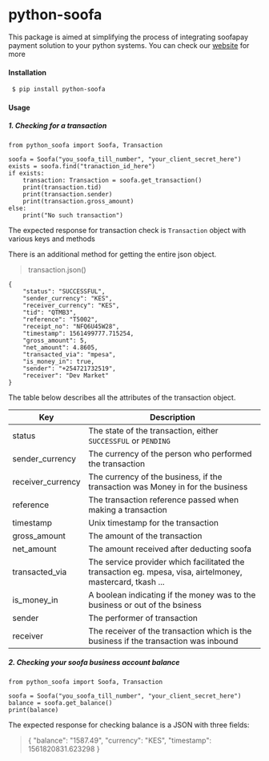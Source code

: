 # python-soofa

This package is aimed at simplifying the process of integrating 
soofapay payment solution to your python systems. You can check our 
[website] for more

#### Installation
```sh
 $ pip install python-soofa
 ```
    
#### Usage

##### 1. Checking for a transaction
```
from python_soofa import Soofa, Transaction

soofa = Soofa("you_soofa_till_number", "your_client_secret_here")
exists = soofa.find("tranaction_id_here")
if exists:
    transaction: Transaction = soofa.get_transaction()
    print(transaction.tid)
    print(transaction.sender)
    print(transaction.gross_amount)
else:
    print("No such transaction")

```
The expected response for transaction check is  `Transaction` 
object with various keys and methods

There is an additional method for getting the entire json object.

> transaction.json()

```
{
    "status": "SUCCESSFUL",
    "sender_currency": "KES",
    "receiver_currency": "KES",
    "tid": "QTMB3",
    "reference": "T5002",
    "receipt_no": "NFQ6U45W28",
    "timestamp": 1561499777.715254,
    "gross_amount": 5,
    "net_amount": 4.8605,
    "transacted_via": "mpesa",
    "is_money_in": true,
    "sender": "+254721732519",
    "receiver": "Dev Market"
}
```

The table below describes all the attributes of the transaction object.


| Key | Description |
| ------ | ------ |
| status | The state of the transaction, either `SUCCESSFUL` or `PENDING` |
| sender_currency | The currency of the person who performed the transaction  |
| receiver_currency | The currency of the business, if the transaction was Money in for the business |
| reference | The transaction reference passed when making a transaction |
| timestamp | Unix timestamp for the transaction |
| gross_amount | The amount of the transaction |
| net_amount | The amount received after deducting soofa |
| transacted_via | The service provider which facilitated the transaction eg. mpesa, visa, airtelmoney, mastercard, tkash ... |
| is_money_in | A boolean indicating if the money was to the business or out of the bsiness |
| sender | The performer of transaction |
| receiver | The receiver of the transaction which is the business if the transaction was inbound |


##### 2. Checking your soofa business account balance
```
from python_soofa import Soofa, Transaction

soofa = Soofa("you_soofa_till_number", "your_client_secret_here")
balance = soofa.get_balance()
print(balance)
```
The expected response for checking balance is a JSON with three fields:

> {
>     "balance": "1587.49",
>     "currency": "KES",
>     "timestamp": 1561820831.623298
> }


   [website]: <https://www.soofapay.com>
